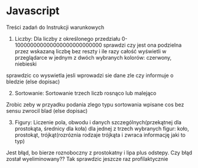 # Javascript
Treści zadań do Instrukcji warunkowych

1. Liczby:
Dla liczby z określonego przedziału 0-100000000000000000000000000
sprawdzi czy jest ona podzielna przez wskazaną liczbę bez reszty i ile razy
całość wyświetli w przeglądarce w jednym z dwóch wybranych kolorów: czerwony, niebieski 

sprawdzic co wyswietla jesli wprowadzi sie dane zle czy informuje o bledzie (else dopisac)


2. Sortowanie:
Sortowanie trzech liczb rosnąco lub malejąco

Zrobic zeby w przyadku podania zlego typu sortowania wpisane cos bez sensu zwrocil blad (else dopisac)


3. Figury:
Liczenie pola, obwodu i danych szczególnych(przekątnej dla prostokąta, średnicy dla koła) dla jednej z trzech wybranych figur:
koło, prostokąt, trójkąt(rozróznia rodzaje trójkąta i zwraca informację jaki to typ)

Jest błąd, bo bierze roznoboczny z prostokatny i lipa plus odstepy. Czy błąd został wyeliminowany?? Tak sprawdzic jeszcze raz profilaktycznie
